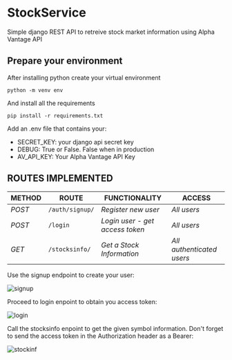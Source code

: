 # StockService

Simple django REST API to retreive stock market information using Alpha Vantage API

## Prepare your environment

After installing python create your virtual environment

`python -m venv env`

And install all the requirements

`pip install -r requirements.txt`

Add an .env file that contains your:
* SECRET_KEY: your django api secret key
* DEBUG: True or False. False when in production
* AV_API_KEY: Your Alpha Vantage API Key

## ROUTES IMPLEMENTED

| METHOD | ROUTE | FUNCTIONALITY |ACCESS|
| ------- | ----- | ------------- | ------------- |
| *POST* | ```/auth/signup/``` | _Register new user_| _All users_|
| *POST* | ```/login``` | _Login user - get access token_| _All users_|
| *GET* | ```/stocksinfo/``` | _Get a Stock Information_| _All authenticated users_|


Use the signup endpoint to create your user:

![signup](https://github.com/AndrewB4y/StockService/assets/17863198/1d737f2d-31b4-4407-a43e-41365bd2d113)

Proceed to login enpoint to obtain you access token:

![login](https://github.com/AndrewB4y/StockService/assets/17863198/590d466c-d3d9-4f7e-85f0-832aca9771c3)

Call the stocksinfo enpoint to get the given symbol information. Don't forget to send the access token in the Authorization header as a Bearer:

![stockinf](https://github.com/AndrewB4y/StockService/assets/17863198/4fa731f8-b3fc-4b91-a12a-7c95ad50152d)

